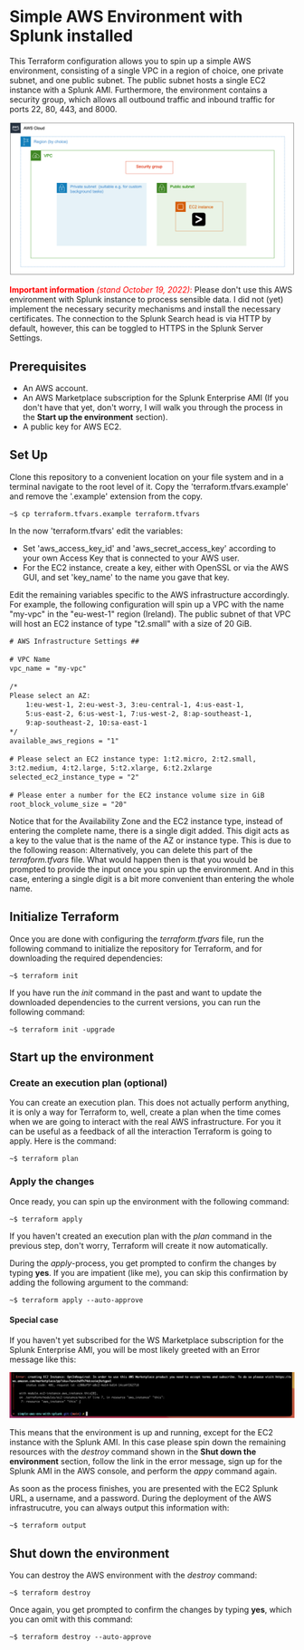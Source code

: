 # Simple AWS Environment with Splunk installed

This Terraform configuration allows you to spin up a simple AWS environment, consisting of a single VPC in a region of choice, one private subnet,
and one public subnet. The public subnet hosts a single EC2 instance with a Splunk AMI. Furthermore, the environment contains a security group, which
allows all outbound traffic and inbound traffic for ports 22, 80, 443, and 8000.

![Image](./docs/img/diagram.png)

<span style="color:red">**Important information** *(stand October 19, 2022)*:</span> Please don't use this AWS environment with Splunk instance to process sensible data. I did not (yet) implement the necessary security mechanisms and install the necessary certificates. The connection to the Splunk Search head is via HTTP by default, however, this can be toggled to HTTPS in the Splunk Server Settings. 

## Prerequisites
- An AWS account.
- An AWS Marketplace subscription for the Splunk Enterprise AMI (If you don't have that yet, don't worry, I will walk you through the process in the **Start up the environment** section).
- A public key for AWS EC2.

## Set Up
Clone this repository to a convenient location on your file system and in a terminal navigate to the root level of it.
Copy the 'terraform.tfvars.example' and remove the '.example' extension from the copy.

```console
~$ cp terraform.tfvars.example terraform.tfvars
```

In the now 'terraform.tfvars' edit the variables:

- Set 'aws_access_key_id' and 'aws_secret_access_key' according to your own Access Key that is connected to your AWS user.
- For the EC2 instance, create a key, either with OpenSSL or via the AWS GUI, and set 'key_name' to the name you gave that key.

Edit the remaining variables specific to the AWS infrastructure accordingly.
For example, the following configuration will spin up a VPC with the name "my-vpc" in the "eu-west-1" region (Ireland). The public subnet of that VPC will host an EC2 instance of type "t2.small" with a size of 20 GiB.
<br>

```
# AWS Infrastructure Settings ##

# VPC Name 
vpc_name = "my-vpc"

/*
Please select an AZ: 
    1:eu-west-1, 2:eu-west-3, 3:eu-central-1, 4:us-east-1, 
    5:us-east-2, 6:us-west-1, 7:us-west-2, 8:ap-southeast-1, 
    9:ap-southeast-2, 10:sa-east-1
*/
available_aws_regions = "1"

# Please select an EC2 instance type: 1:t2.micro, 2:t2.small, 3:t2.medium, 4:t2.large, 5:t2.xlarge, 6:t2.2xlarge
selected_ec2_instance_type = "2"

# Please enter a number for the EC2 instance volume size in GiB
root_block_volume_size = "20"
```

Notice that for the Availability Zone and the EC2 instance type, instead of entering the complete name, there is 
a single digit added. This digit acts as a key to the value that is the name of the AZ or instance type. 
This is due to the following reason: Alternatively, you can delete this part of the *terraform.tfvars* file. What would happen then is that you would be 
prompted to provide the input once you spin up the environment. And in this case, entering a single digit is a bit more
convenient than entering the whole name.

## Initialize Terraform

Once you are done with configuring the *terraform.tfvars* file, run the following command to initialize the repository for Terraform, and for 
downloading the required dependencies:

```console
~$ terraform init
```

If you have run the *init* command in the past and want to update the downloaded dependencies to the current versions, you can run the following command: 

```console
~$ terraform init -upgrade
```
 
## Start up the environment

### Create an execution plan (optional)
You can create an execution plan. This does not actually perform anything, it is only a way
for Terraform to, well, create a plan when the time comes when we are going to interact with the real AWS infrastructure.
For you it can be useful as a feedback of all the interaction Terraform is going to apply. 
Here is the command:

```console
~$ terraform plan
```

### Apply the changes
Once ready, you can spin up the environment with the following command: 

```console
~$ terraform apply
```

If you haven't created an execution plan with the *plan* command in the previous step, don't worry,
Terraform will create it now automatically.

During the *apply*-process, you get prompted to confirm the changes by typing **yes**.
If you are impatient (like me), you can skip this confirmation by adding the following argument to the command:

```console
~$ terraform apply --auto-approve
```

#### Special case
If you haven't yet subscribed for the WS Marketplace subscription for the Splunk Enterprise AMI, you will
be most likely greeted with an Error message like this:

![Image](./docs/img/error.png)

This means that the environment is up and running, except for the EC2 instance with the Splunk AMI. In this
case please spin down the remaining resources with the *destroy* command shown in the **Shut down the environment**
section, follow the link in the error message, sign up for the Splunk AMI in the AWS console, and perform
the *appy* command again.


As soon as the process finishes, you are presented with the EC2 Splunk URL, a username, and a password.
During the deployment of the AWS infrastrucutre, you can always output this information with:

```console
~$ terraform output
```

## Shut down the environment

You can destroy the AWS environment with the *destroy* command:

```console
~$ terraform destroy
```

Once again, you get prompted to confirm the changes by typing **yes**, which you can omit with this command:

```console
~$ terraform destroy --auto-approve
```